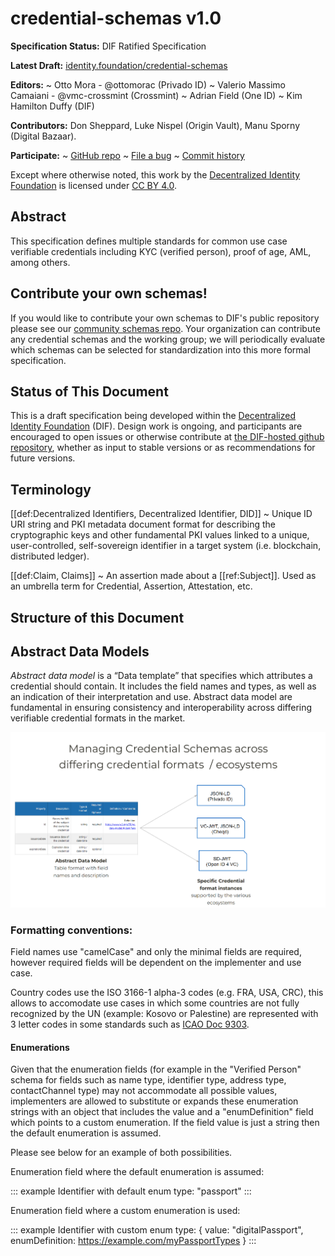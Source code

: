 # credential-schemas v1.0

**Specification Status:** DIF Ratified Specification

**Latest Draft:**
[identity.foundation/credential-schemas](https://identity.foundation/credential-schemas)

**Editors:**
~ Otto Mora - @ottomorac (Privado ID)
~ Valerio Massimo Camaiani - @vmc-crossmint (Crossmint)
~ Adrian Field (One ID)
~ Kim Hamilton Duffy (DIF)

**Contributors:** Don Sheppard, Luke Nispel (Origin Vault), Manu Sporny (Digital Bazaar).


<!-- -->

**Participate:**
~ [GitHub repo](https://github.com/decentralized-identity/credential-schemas)
~ [File a bug](https://github.com/decentralized-identity/credential-schemas/issues)
~ [Commit history](https://github.com/decentralized-identity/credential-schemas/commits/main)

Except where otherwise noted, this work by the [Decentralized Identity Foundation](https://identity.foundation/) is licensed under [CC BY 4.0](https://creativecommons.org/licenses/by/4.0).

## Abstract

This specification defines multiple standards for common use case verifiable credentials including KYC (verified person), proof of age, AML, among others.

## Contribute your own schemas!

If you would like to contribute your own schemas to DIF's public repository please see our [community schemas repo](https://github.com/decentralized-identity/credential-schemas/tree/main/community-schemas). Your organization can contribute any credential schemas and the working group; we will periodically evaluate which schemas can be selected for standardization into this more formal specification.

## Status of This Document

This is a draft specification being developed within the
[Decentralized Identity Foundation](https://identity.foundation) (DIF). Design
work is ongoing, and participants are
encouraged to open issues or otherwise contribute at [the DIF-hosted github
repository](https://github.com/decentralized-identity/credential-schemas),
whether as input to stable versions or as recommendations for future versions.

## Terminology

[[def:Decentralized Identifiers, Decentralized Identifier, DID]]
~ Unique ID URI string and PKI metadata document format for describing the
cryptographic keys and other fundamental PKI values linked to a unique,
user-controlled, self-sovereign identifier in a target system (i.e. blockchain,
distributed ledger).

[[def:Claim, Claims]]
~ An assertion made about a [[ref:Subject]]. Used as an umbrella term for
Credential, Assertion, Attestation, etc.

## Structure of this Document

## Abstract Data Models

_Abstract data model_ is a “Data template” that specifies which attributes a credential should contain. It includes the field names and types, as well as an indication of their interpretation and use.
Abstract data model are fundamental in ensuring consistency and interoperability across differing verifiable credential formats in the market.

![Abstract data model table representation](spec/v1.0.0/images/abstract-data-model.png "abstract data model table")

### Formatting conventions: 

Field names use "camelCase" and only the minimal fields are required, however required fields will be dependent on the implementer and use case.

Country codes use the ISO 3166-1 alpha-3 codes (e.g. FRA, USA, CRC), this allows to accomodate use cases in which some countries are not fully recognized by the UN (example: Kosovo or Palestine) are represented with 3 letter codes in some standards such as [ICAO Doc 9303](https://www.icao.int/publications/Documents/9303_p3_cons_en.pdf).

#### Enumerations

Given that the enumeration fields (for example in the "Verified Person" schema for fields such as name type, identifier type, address type, contactChannel type) may not accommodate all possible values, implementers are allowed to substitute or expands these enumeration strings with an object that includes the value and a "enumDefinition" field which points to a custom enumeration. If the field value is just a string then the default enumeration is assumed.

Please see below for an example of both possibilities.

Enumeration field where the default enumeration is assumed:

::: example Identifier with default enum
  type: "passport"
:::

Enumeration field where a custom enumeration is used:

::: example Identifier with custom enum
  type: {
      value: "digitalPassport",
      enumDefinition: https://example.com/myPassportTypes
   }
:::
